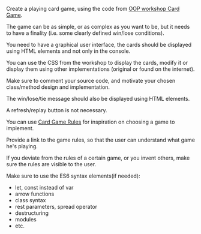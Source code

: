 Create a playing card game, using the code from [OOP workshop Card Game](https://github.com/henriettaszekely/frontend-grupa17/tree/master/week%2011%20-%20OOP%20Workshop%20Card%20Game).

The game can be as simple, or as complex as you want to be, but it needs to have a finality 
(i.e. some clearly defined win/lose conditions).

You need to have a graphical user interface, the cards should be displayed using HTML elements and not only in the console.

You can use the CSS from the workshop to display the cards, modify it or display them using other implementations 
(original or found on the internet).

Make sure to comment your source code, and motivate your chosen class/method design and implementation.

The win/lose/tie message should also be displayed using HTML elements.

A refresh/replay button is not necessary.

You can use [Card Game Rules](https://bicyclecards.com/rules/?results=show#filter=.2) for inspiration on choosing a game
to implement.

Provide a link to the game rules, so that the user can understand what game he's playing.

If you deviate from the rules of a certain game, or you invent others, make sure the rules are visible to the user. 

Make sure to use the ES6 syntax elements(if needed):
* let, const instead of var
* arrow functions
* class syntax
* rest parameters, spread operator
* destructuring
* modules
* etc.
